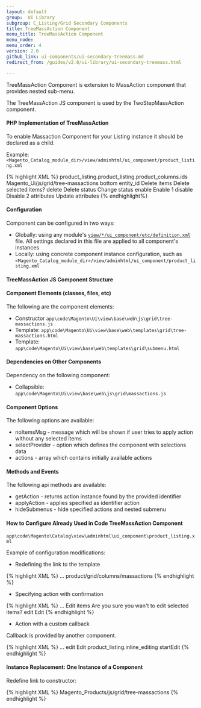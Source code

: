 ```yaml
---
layout: default
group:  UI Library
subgroup: C_Listing/Grid Secondary Components
title: TreeMassAction Component
menu_title: TreeMassAction Component
menu_node:
menu_order: 4
version: 2.0
github_link: ui-components/ui-secondary-treemass.md
redirect_from: /guides/v2.0/ui-library/ui-secondary-treemass.html

---
```


TreeMassAction Component is extension to MassAction component that provides nested sub-menu. 

The TreeMassAction JS component is used by the TwoStepMassAction component.

#### PHP Implementation of TreeMassAction

To enable Massaction Component for your Listing instance it should be declared as a child.

Example:
`<Magento_Catalog_module_dir>/view/adminhtml/ui_component/product_listing.xml`

{% highlight XML %}
<massaction name="listing_massaction">
    <argument name="data" xsi:type="array">
        <item name="config" xsi:type="array">
            <item name="selectProvider" xsi:type="string">product_listing.product_listing.product_columns.ids</item>
            <item name="component" xsi:type="string">Magento_Ui/js/grid/tree-massactions</item>
            <item name="displayArea" xsi:type="string">bottom</item>
            <item name="indexField" xsi:type="string">entity_id</item>
        </item>
    </argument>
    <action name="delete">
        <argument name="data" xsi:type="array">
            <item name="config" xsi:type="array">
                <item name="confirm" xsi:type="array">
                    <item name="title" xsi:type="string" translate="true">Delete items</item>
                    <item name="message" xsi:type="string" translate="true">Delete selected items?</item>
                </item>
                <item name="type" xsi:type="string">delete</item>
                <item name="label" xsi:type="string" translate="true">Delete</item>
                <item name="url" xsi:type="url" path="catalog/product/massDelete"/>
            </item>
        </argument>
    </action>
    <action name="status">
        <argument name="data" xsi:type="array">
            <item name="config" xsi:type="array">
                <item name="type" xsi:type="string">status</item>
                <item name="label" xsi:type="string" translate="true">Change status</item>
            </item>
        </argument>
        <argument name="actions" xsi:type="array">
            <item name="0" xsi:type="array">
                <item name="type" xsi:type="string">enable</item>
                <item name="label" xsi:type="string" translate="true">Enable</item>
                <item name="url" xsi:type="url" path="catalog/product/massStatus">
                    <param name="status">1</param>
                </item>
            </item>
            <item name="1" xsi:type="array">
                <item name="type" xsi:type="string">disable</item>
                <item name="label" xsi:type="string" translate="true">Disable</item>
                <item name="url" xsi:type="url" path="catalog/product/massStatus">
                    <param name="status">2</param>
                </item>
            </item>
        </argument>
    </action>
    <action name="attributes">
        <argument name="data" xsi:type="array">
            <item name="config" xsi:type="array">
                <item name="type" xsi:type="string">attributes</item>
                <item name="label" xsi:type="string" translate="true">Update attributes</item>
                <item name="url" xsi:type="url" path="catalog/product_action_attribute/edit"/>
            </item>
        </argument>
    </action>
</massaction>
{% endhighlight%}

#### Configuration
Component can be configured in two ways:

* Globally: using any module's <a href="{{page.baseurl}}ui-library/ui-definition.html">`view/*/ui_component/etc/definition.xml`</a> file. All settings declared in this file are applied to all component's instances
* Locally: using concrete component instance configuration, such as `<Magento_Catalog_module_dir>/view/adminhtml/ui_component/product_listing.xml`

#### TreeMassAction JS Component Structure

#### Component Elements (classes, files, etc)

The following are the component elements:

* Constructor `app\code\Magento\Ui\view\base\web\js\grid\tree-massactions.js`
* Template: `app\code\Magento\Ui\view\base\web\templates\grid\tree-massactions.html`
* Template: `app\code\Magento\Ui\view\base\web\templates\grid\submenu.html`

#### Dependencies on Other Components

Dependency on the following component:

* Collapsible: `app\code\Magento\Ui\view\base\web\js\grid\massactions.js`

#### Component Options

The following options are available:

* noItemsMsg - message which will be shown if user tries to apply action without any selected items
* selectProvider - option which defines the component with selections data
* actions - array which contains initially available actions

#### Methods and Events

The following api methods are available:

* getAction - returns action instance found by the provided identifier
* applyAction - applies specified as identifier action
* hideSubmenus - hide specified actions and nested submenu

#### How to Configure Already Used in Code TreeMassAction Component

`app\code\Magento\Catalog\view\adminhtml\ui_component\product_listing.xml`

Example of configuration modifications:

* Redefining the link to the template

{% highlight XML %}
<massaction name="listing_massaction">
    <argument name="data" xsi:type="array">
        ...
        <item name="config" xsi:type="array">
            <item name="template" xsi:type="string">product/grid/columns/massactions</item>
        </item>
    </argument>
</massaction>
{% endhighlight %}

* Specifying action with confirmation

{% highlight XML %}
<massaction name="listing_massaction">
    <argument name="data" xsi:type="array">
        ...
    </argument>
    <action name="edit">
        <argument name="data" xsi:type="array">
            <item name="config" xsi:type="array">
                <item name="confirm" xsi:type="array">
                    <item name="title" xsi:type="string" translate="true">Edit items</item>
                    <item name="message" xsi:type="string" translate="true">Are you sure you wan't to edit selected items?</item>
                </item>
                <item name="type" xsi:type="string">edit</item>
                <item name="label" xsi:type="string" translate="true">Edit</item>
            </item>
        </argument>
    </action>
</massaction>
{% endhighlight %}

* Action with a custom callback

Callback is provided by another component.

{% highlight XML %}
<massaction name="listing_massaction">
    <argument name="data" xsi:type="array">
        ...
    </argument>
    <action name="edit">
        <argument name="data" xsi:type="array">
            <item name="config" xsi:type="array">
                <item name="type" xsi:type="string">edit</item>
                <item name="label" xsi:type="string" translate="true">Edit</item>
                <item name="callback" xsi:type="array">
                    <item name="provider" xsi:type="string">product_listing.inline_editing</item>
                    <item name="target" xsi:type="string">startEdit</item>
                </item>
            </item>
        </argument>
    </action>
</massaction>
{% endhighlight %}

#### Instance Replacement: One Instance of a Component

Redefine link to constructor:

{% highlight XML %}
<massaction name="listing_massaction">
    <argument name="data" xsi:type="array">
        <item name="config" xsi:type="array">
            <item name="component" xsi:type="string">Magento_Products/js/grid/tree-massactions</item>
        </item>
    </argument>
</massaction>
{% endhighlight %}
